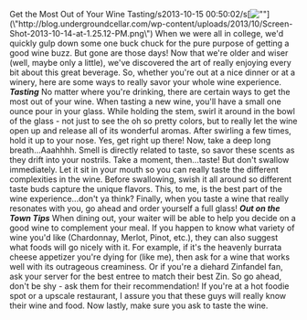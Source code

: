 Get the Most Out of Your Wine Tasting/s2013-10-15 00:50:02/s[![\"\"](\"http://blog.undergroundcellar.com/wp-content/uploads/2013/10/Screen-Shot-2013-10-14-at-1.25.12-PM.png\")](\"http://blog.undergroundcellar.com/wp-content/uploads/2013/10/Screen-Shot-2013-10-14-at-1.25.12-PM.png\") When we were all in college, we\'d quickly gulp down some one buck chuck for the pure purpose of getting a good wine buzz. But gone are those days! Now that we\'re older and wiser (well, maybe only a little), we\'ve discovered the art of really enjoying every bit about this great beverage. So, whether you\'re out at a nice dinner or at a winery, here are some ways to really savor your whole wine experience. ***Tasting*** No matter where you\'re drinking, there are certain ways to get the most out of your wine. When tasting a new wine, you\'ll have a small one ounce pour in your glass. While holding the stem, swirl it around in the bowl of the glass - not just to see the oh so pretty colors, but to really let the wine open up and release all of its wonderful aromas. After swirling a few times, hold it up to your nose. Yes, get right up there! Now, take a deep long breath...Aaahhhh. Smell is directly related to taste, so savor these scents as they drift into your nostrils. Take a moment, then...taste! But don\'t swallow immediately. Let it sit in your mouth so you can really taste the different complexities in the wine. Before swallowing, swish it all around so different taste buds capture the unique flavors. This, to me, is the best part of the wine experience...don\'t ya think? Finally, when you taste a wine that really resonates with you, go ahead and order yourself a full glass! ***Out on the Town Tips*** When dining out, your waiter will be able to help you decide on a good wine to complement your meal. If you happen to know what variety of wine you\'d like (Chardonnay, Merlot, Pinot, etc.), they can also suggest what foods will go nicely with it. For example, if it\'s the heavenly burrata cheese appetizer you\'re dying for (like me), then ask for a wine that works well with its outrageous creaminess. Or if you\'re a diehard Zinfandel fan, ask your server for the best entree to match their best Zin. So go ahead, don\'t be shy - ask them for their recommendation! If you\'re at a hot foodie spot or a upscale restaurant, I assure you that these guys will really know their wine and food. Now lastly, make sure you ask to taste the wine. 